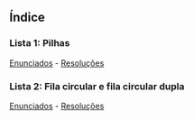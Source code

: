 ## Índice
### Lista 1: Pilhas
[Enunciados]() - [Resoluções]()
### Lista 2: Fila circular e fila circular dupla
[Enunciados]() - [Resoluções]()




[enum1]:<https://github.com/davilimabr/estrutura-de-dados-I/blob/main/listas/EDD1%20-%20Lista%201.pdf>
[enum2]:<https://github.com/davilimabr/estrutura-de-dados-I/blob/main/listas/EDD1%20-%20Lista%202.pdf>
[res1]:<https://github.com/davilimabr/estrutura-de-dados-I/tree/main/src/lista1>
[res2]:<https://github.com/davilimabr/estrutura-de-dados-I/tree/main/src/lista2>